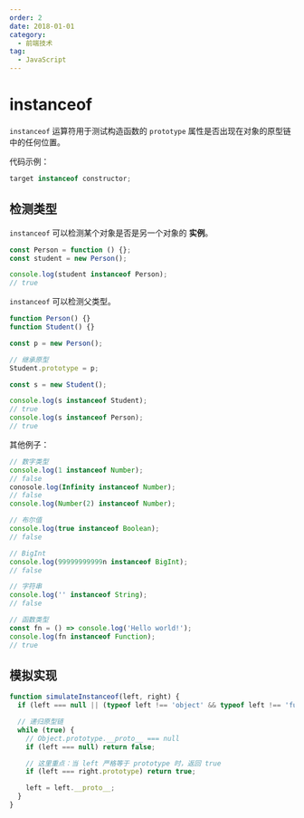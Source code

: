 ```yaml
---
order: 2
date: 2018-01-01
category:
  - 前端技术
tag:
  - JavaScript
---
```


# instanceof

`instanceof` 运算符用于测试构造函数的 `prototype` 属性是否出现在对象的原型链中的任何位置。

代码示例：

```js
target instanceof constructor;
```

## 检测类型

`instanceof` 可以检测某个对象是否是另一个对象的 **实例**。

```js
const Person = function () {};
const student = new Person();

console.log(student instanceof Person);
// true
```

`instanceof` 可以检测父类型。

```js
function Person() {}
function Student() {}

const p = new Person();

// 继承原型
Student.prototype = p;

const s = new Student();

console.log(s instanceof Student);
// true
console.log(s instanceof Person);
// true
```

其他例子：

```js
// 数字类型
console.log(1 instanceof Number);
// false
conosole.log(Infinity instanceof Number);
// false
console.log(Number(2) instanceof Number);

// 布尔值
console.log(true instanceof Boolean);
// false

// BigInt
console.log(99999999999n instanceof BigInt);
// false

// 字符串
console.log('' instanceof String);
// false

// 函数类型
const fn = () => console.log('Hello world!');
console.log(fn instanceof Function);
// true
```

## 模拟实现

```js
function simulateInstanceof(left, right) {
  if (left === null || (typeof left !== 'object' && typeof left !== 'function')) return false;

  // 递归原型链
  while (true) {
    // Object.prototype.__proto__ === null
    if (left === null) return false;

    // 这里重点：当 left 严格等于 prototype 时，返回 true
    if (left === right.prototype) return true;

    left = left.__proto__;
  }
}
```
